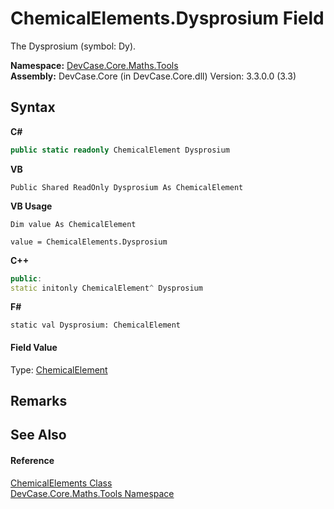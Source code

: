 # ChemicalElements.Dysprosium Field
 

The Dysprosium (symbol: Dy).

**Namespace:**&nbsp;<a href="N_DevCase_Core_Maths_Tools">DevCase.Core.Maths.Tools</a><br />**Assembly:**&nbsp;DevCase.Core (in DevCase.Core.dll) Version: 3.3.0.0 (3.3)

## Syntax

**C#**<br />
``` C#
public static readonly ChemicalElement Dysprosium
```

**VB**<br />
``` VB
Public Shared ReadOnly Dysprosium As ChemicalElement
```

**VB Usage**<br />
``` VB Usage
Dim value As ChemicalElement

value = ChemicalElements.Dysprosium

```

**C++**<br />
``` C++
public:
static initonly ChemicalElement^ Dysprosium
```

**F#**<br />
``` F#
static val Dysprosium: ChemicalElement
```


#### Field Value
Type: <a href="T_DevCase_Core_Maths_ChemicalElement">ChemicalElement</a>

## Remarks


## See Also


#### Reference
<a href="T_DevCase_Core_Maths_Tools_ChemicalElements">ChemicalElements Class</a><br /><a href="N_DevCase_Core_Maths_Tools">DevCase.Core.Maths.Tools Namespace</a><br />